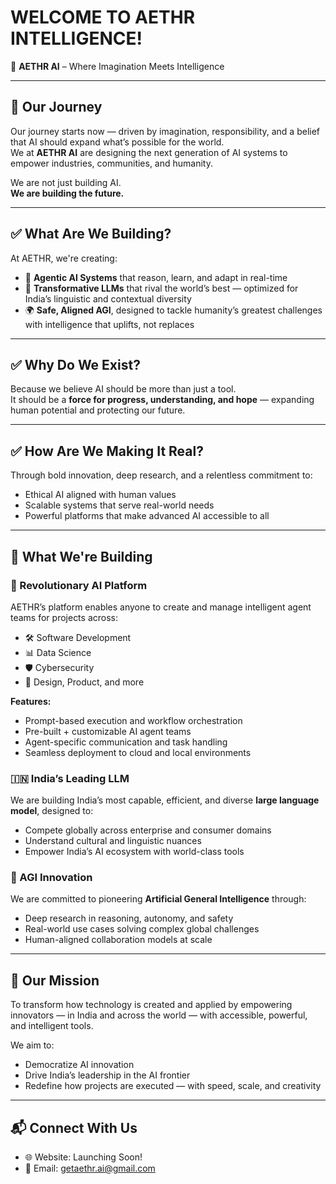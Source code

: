 # WELCOME TO AETHR INTELLIGENCE!

🚀 **AETHR AI** – Where Imagination Meets Intelligence

---

## 🌟 Our Journey

Our journey starts now — driven by imagination, responsibility, and a belief that AI should expand what’s possible for the world.  
We at **AETHR AI** are designing the next generation of AI systems to empower industries, communities, and humanity.

We are not just building AI.  
**We are building the future.**

---

## ✅ What Are We Building?

At AETHR, we're creating:

- 🤖 **Agentic AI Systems** that reason, learn, and adapt in real-time  
- 🧠 **Transformative LLMs** that rival the world’s best — optimized for India’s linguistic and contextual diversity  
- 🌍 **Safe, Aligned AGI**, designed to tackle humanity’s greatest challenges with intelligence that uplifts, not replaces

---

## ✅ Why Do We Exist?

Because we believe AI should be more than just a tool.  
It should be a **force for progress, understanding, and hope** — expanding human potential and protecting our future.

---

## ✅ How Are We Making It Real?

Through bold innovation, deep research, and a relentless commitment to:

- Ethical AI aligned with human values  
- Scalable systems that serve real-world needs  
- Powerful platforms that make advanced AI accessible to all

---

## 🚧 What We're Building

### 🧩 Revolutionary AI Platform

AETHR’s platform enables anyone to create and manage intelligent agent teams for projects across:

- 🛠️ Software Development  
- 📊 Data Science  
- 🛡️ Cybersecurity  
- 🎨 Design, Product, and more

**Features:**

- Prompt-based execution and workflow orchestration  
- Pre-built + customizable AI agent teams  
- Agent-specific communication and task handling  
- Seamless deployment to cloud and local environments  

### 🇮🇳 India’s Leading LLM

We are building India’s most capable, efficient, and diverse **large language model**, designed to:

- Compete globally across enterprise and consumer domains  
- Understand cultural and linguistic nuances  
- Empower India’s AI ecosystem with world-class tools

### 🔭 AGI Innovation

We are committed to pioneering **Artificial General Intelligence** through:

- Deep research in reasoning, autonomy, and safety  
- Real-world use cases solving complex global challenges  
- Human-aligned collaboration models at scale

---

## 🎯 Our Mission

To transform how technology is created and applied by empowering innovators — in India and across the world — with accessible, powerful, and intelligent tools.

We aim to:

- Democratize AI innovation  
- Drive India’s leadership in the AI frontier  
- Redefine how projects are executed — with speed, scale, and creativity  

---

## 📬 Connect With Us

- 🌐 Website: Launching Soon!  
- 📧 Email: getaethr.ai@gmail.com  
